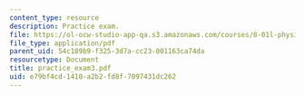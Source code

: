```yaml
---
content_type: resource
description: Practice exam.
file: https://ol-ocw-studio-app-qa.s3.amazonaws.com/courses/8-01l-physics-i-classical-mechanics-fall-2005/e79bf4cd1410a2b2fd8f7097431dc262_practice_exam3.pdf
file_type: application/pdf
parent_uid: 54c189b9-f325-3d7a-cc23-001163ca74da
resourcetype: Document
title: practice_exam3.pdf
uid: e79bf4cd-1410-a2b2-fd8f-7097431dc262
---
```

